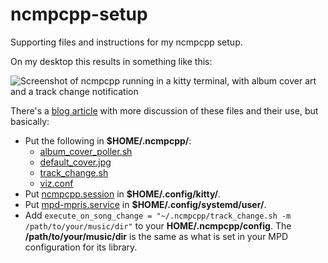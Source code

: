 # ncmpcpp-setup
Supporting files and instructions for my ncmpcpp setup.

On my desktop this results in something like this:

![Screenshot of ncmpcpp running in a kitty terminal, with album cover art and a
track change notification](screenshot.png)

There's a [blog
article](https://strugglers.net/~andy/blog/2023/12/26/ncmpcpp-a-modernish-text-based-music-setup-on-linux)
with more discussion of these files and their use, but basically:

- Put the following in **$HOME/.ncmpcpp/**:
  - [album_cover_poller.sh](album_cover_poller)
  - [default_cover.jpg](default_cover.jpg)
  - [track_change.sh](track_change.sh)
  - [viz.conf](viz.conf)
- Put [ncmpcpp.session](ncmpcpp.session) in **$HOME/.config/kitty/**.
- Put [mpd-mpris.service](mpd-mpris.service) in **$HOME/.config/systemd/user/**.
- Add ```execute_on_song_change =
"~/.ncmpcpp/track_change.sh -m /path/to/your/music/dir"``` to your
**HOME/.ncmpcpp/config**. The **/path/to/your/music/dir** is the same as what
is set in your MPD configuration for its library.
